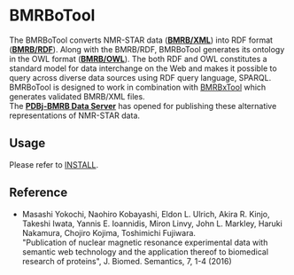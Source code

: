 ﻿# BMRBoTool

The BMRBoTool converts NMR-STAR data ([**BMRB/XML**](https://bmrbpub.pdbj.org/archive/xml-noatom)) into RDF format ([**BMRB/RDF**](https://bmrbpub.pdbj.org/archive/rdf)). Along with the BMRB/RDF, BMRBoTool generates its ontology in the OWL format ([**BMRB/OWL**](https://bmrbpub.pdbj.org/schema/mmcif_nmr-star.owl)). The both RDF and OWL constitutes a standard model for data interchange on the Web and makes it possible to query across diverse data sources using RDF query language, SPARQL.<br />
BMRBoTool is designed to work in combination with [BMRBxTool](https://github.com/yokochi47/BMRBxTool) which generates validated BMRB/XML files.<br />
The [**PDBj-BMRB Data Server**](https://bmrbpub.pdbj.org) has opened for publishing these alternative representations of NMR-STAR data.

## Usage

Please refer to [INSTALL](https://github.com/yokochi47/BMRBoTool/blob/master/INSTALL).

## Reference

- Masashi Yokochi, Naohiro Kobayashi, Eldon L. Ulrich, Akira R. Kinjo, Takeshi Iwata, Yannis E. Ioannidis, Miron Linvy, John L. Markley, Haruki Nakamura, Chojiro Kojima, Toshimichi Fujiwara.<br />
 "Publication of nuclear magnetic resonance experimental data with semantic web technology and the application thereof to biomedical research of proteins", J. Biomed. Semantics, 7, 1-4 (2016)

